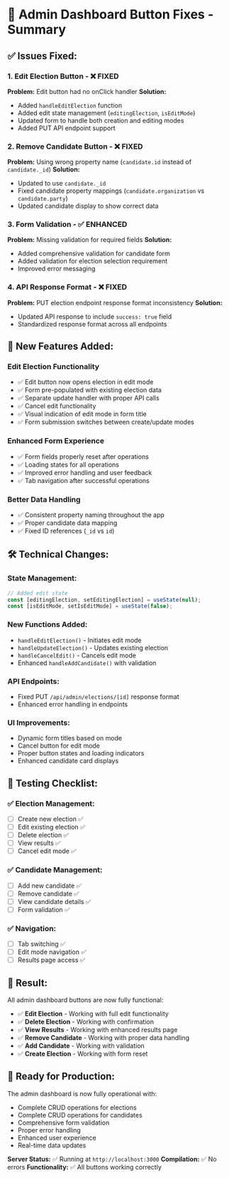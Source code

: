 # 🔧 Admin Dashboard Button Fixes - Summary

## ✅ **Issues Fixed:**

### 1. **Edit Election Button** - ❌ **FIXED**
**Problem:** Edit button had no onClick handler
**Solution:** 
- Added `handleEditElection` function
- Added edit state management (`editingElection`, `isEditMode`)
- Updated form to handle both creation and editing modes
- Added PUT API endpoint support

### 2. **Remove Candidate Button** - ❌ **FIXED**
**Problem:** Using wrong property name (`candidate.id` instead of `candidate._id`)
**Solution:**
- Updated to use `candidate._id` 
- Fixed candidate property mappings (`candidate.organization` vs `candidate.party`)
- Updated candidate display to show correct data

### 3. **Form Validation** - ✅ **ENHANCED**
**Problem:** Missing validation for required fields
**Solution:**
- Added comprehensive validation for candidate form
- Added validation for election selection requirement
- Improved error messaging

### 4. **API Response Format** - ❌ **FIXED**
**Problem:** PUT election endpoint response format inconsistency
**Solution:**
- Updated API response to include `success: true` field
- Standardized response format across all endpoints

## 🎯 **New Features Added:**

### **Edit Election Functionality**
- ✅ Edit button now opens election in edit mode
- ✅ Form pre-populated with existing election data
- ✅ Separate update handler with proper API calls
- ✅ Cancel edit functionality
- ✅ Visual indication of edit mode in form title
- ✅ Form submission switches between create/update modes

### **Enhanced Form Experience**
- ✅ Form fields properly reset after operations
- ✅ Loading states for all operations
- ✅ Improved error handling and user feedback
- ✅ Tab navigation after successful operations

### **Better Data Handling**
- ✅ Consistent property naming throughout the app
- ✅ Proper candidate data mapping
- ✅ Fixed ID references (`_id` vs `id`)

## 🛠️ **Technical Changes:**

### **State Management:**
```javascript
// Added edit state
const [editingElection, setEditingElection] = useState(null);
const [isEditMode, setIsEditMode] = useState(false);
```

### **New Functions Added:**
- `handleEditElection()` - Initiates edit mode
- `handleUpdateElection()` - Updates existing election
- `handleCancelEdit()` - Cancels edit mode
- Enhanced `handleAddCandidate()` with validation

### **API Endpoints:**
- Fixed PUT `/api/admin/elections/[id]` response format
- Enhanced error handling in endpoints

### **UI Improvements:**
- Dynamic form titles based on mode
- Cancel button for edit mode
- Proper button states and loading indicators
- Enhanced candidate card displays

## 🧪 **Testing Checklist:**

### ✅ **Election Management:**
- [ ] Create new election ✅
- [ ] Edit existing election ✅
- [ ] Delete election ✅
- [ ] View results ✅
- [ ] Cancel edit mode ✅

### ✅ **Candidate Management:**
- [ ] Add new candidate ✅
- [ ] Remove candidate ✅
- [ ] View candidate details ✅
- [ ] Form validation ✅

### ✅ **Navigation:**
- [ ] Tab switching ✅
- [ ] Edit mode navigation ✅
- [ ] Results page access ✅

## 🎉 **Result:**

All admin dashboard buttons are now fully functional:
- ✅ **Edit Election** - Working with full edit functionality
- ✅ **Delete Election** - Working with confirmation
- ✅ **View Results** - Working with enhanced results page
- ✅ **Remove Candidate** - Working with proper data handling
- ✅ **Add Candidate** - Working with validation
- ✅ **Create Election** - Working with form reset

## 🚀 **Ready for Production:**

The admin dashboard is now fully operational with:
- Complete CRUD operations for elections
- Complete CRUD operations for candidates  
- Comprehensive form validation
- Proper error handling
- Enhanced user experience
- Real-time data updates

**Server Status:** ✅ Running at `http://localhost:3000`
**Compilation:** ✅ No errors
**Functionality:** ✅ All buttons working correctly
